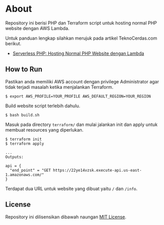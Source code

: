 # About

Repository ini berisi PHP dan Terraform script untuk hosting normal PHP website dengan AWS Lambda.

Untuk panduan lengkap silahkan merujuk pada artikel TeknoCerdas.com berikut.

- [Serverless PHP: Hosting Normal PHP Website dengan Lambda](https://teknocerdas.com/programming/serverless-php-hosting-normal-php-website-dengan-lambda/)

## How to Run

Pastikan anda memiliki AWS account dengan privilege Administrator agar tidak terjadi masalah ketika menjalankan Terraform.

```
$ export AWS_PROFILE=YOUR_PROFILE AWS_DEFAULT_REGION=YOUR_REGION
```

Build website script terlebih dahulu.

```
$ bash build.sh
```

Masuk pada directory `terraform/` dan mulai jalankan init dan apply untuk membuat resources yang diperlukan.

```
$ terraform init
$ terraform apply
```

```
...
Outputs:

api = {
  "end_point" = "GET https://22ye14vzsk.execute-api.us-east-1.amazonaws.com/"
}
```

Terdapat dua URL untuk website yang dibuat yaitu `/` dan `/info`.

## License

Repository ini dilisensikan dibawah naungan [MIT License](https://opensource.org/licenses/MIT).

